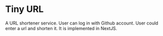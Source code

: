 # Tiny URL

A URL shortener service. User can log in with Github account.
User could enter a url and shorten it. It is implemented in NextJS.
